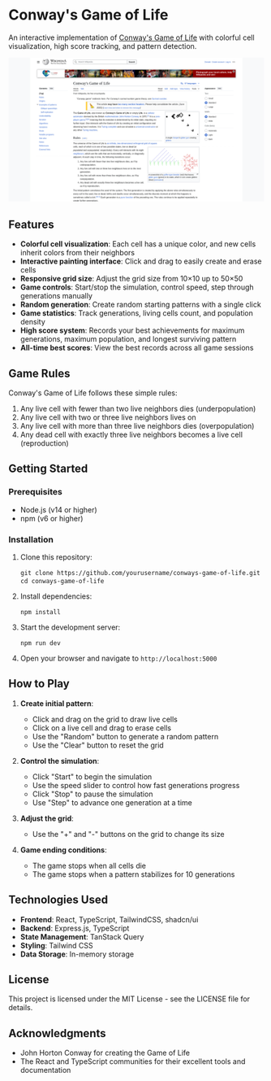 # Conway's Game of Life

An interactive implementation of [Conway's Game of Life](https://en.wikipedia.org/wiki/Conway%27s_Game_of_Life) with colorful cell visualization, high score tracking, and pattern detection.

![Conway's Game of Life](public/assets/game-screenshot.png)

## Features

- **Colorful cell visualization**: Each cell has a unique color, and new cells inherit colors from their neighbors
- **Interactive painting interface**: Click and drag to easily create and erase cells
- **Responsive grid size**: Adjust the grid size from 10×10 up to 50×50
- **Game controls**: Start/stop the simulation, control speed, step through generations manually
- **Random generation**: Create random starting patterns with a single click
- **Game statistics**: Track generations, living cells count, and population density
- **High score system**: Records your best achievements for maximum generations, maximum population, and longest surviving pattern
- **All-time best scores**: View the best records across all game sessions

## Game Rules

Conway's Game of Life follows these simple rules:

1. Any live cell with fewer than two live neighbors dies (underpopulation)
2. Any live cell with two or three live neighbors lives on
3. Any live cell with more than three live neighbors dies (overpopulation)
4. Any dead cell with exactly three live neighbors becomes a live cell (reproduction)

## Getting Started

### Prerequisites

- Node.js (v14 or higher)
- npm (v6 or higher)

### Installation

1. Clone this repository:
   ```
   git clone https://github.com/yourusername/conways-game-of-life.git
   cd conways-game-of-life
   ```

2. Install dependencies:
   ```
   npm install
   ```

3. Start the development server:
   ```
   npm run dev
   ```

4. Open your browser and navigate to `http://localhost:5000`

## How to Play

1. **Create initial pattern**:
   - Click and drag on the grid to draw live cells
   - Click on a live cell and drag to erase cells
   - Use the "Random" button to generate a random pattern
   - Use the "Clear" button to reset the grid

2. **Control the simulation**:
   - Click "Start" to begin the simulation
   - Use the speed slider to control how fast generations progress
   - Click "Stop" to pause the simulation
   - Use "Step" to advance one generation at a time

3. **Adjust the grid**:
   - Use the "+" and "-" buttons on the grid to change its size

4. **Game ending conditions**:
   - The game stops when all cells die
   - The game stops when a pattern stabilizes for 10 generations

## Technologies Used

- **Frontend**: React, TypeScript, TailwindCSS, shadcn/ui
- **Backend**: Express.js, TypeScript
- **State Management**: TanStack Query
- **Styling**: Tailwind CSS
- **Data Storage**: In-memory storage

## License

This project is licensed under the MIT License - see the LICENSE file for details.

## Acknowledgments

- John Horton Conway for creating the Game of Life
- The React and TypeScript communities for their excellent tools and documentation